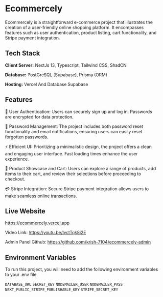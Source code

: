 
# Ecommercely

Ecommercely is a straightforward e-commerce project that illustrates the creation of a user-friendly online shopping platform. It encompasses features such as user authentication, product listing, cart functionality, and Stripe payment integration.

## Tech Stack

**Client Server:** NextJs 13, Typescript, Tailwind CSS, ShadCN

**Database:** PostGreSQL (Supabase), Prisma (ORM)

**Hosting:** Vercel And Database Supabase
## Features


🔐 User Authentication: Users can securely sign up and log in. Passwords are encrypted for data protection.

🔑 Password Management: The project includes both password reset functionality and email notifications, ensuring users can easily reset forgotten passwords.

⚡ Efficient UI: Prioritizing a minimalistic design, the project offers a clean and engaging user interface. Fast loading times enhance the user experience.

🛒 Product Showcase and Cart: Users can explore a range of products, add items to their cart, and review their selections before proceeding to checkout.

💳 Stripe Integration: Secure Stripe payment integration allows users to make seamless online transactions.
## Live Website

https://ecommercely.vercel.app

Video Link: https://youtu.be/lvctTqk8i2E

Admin Panel Github: https://github.com/krish-7104/ecommercely-admin

## Environment Variables

To run this project, you will need to add the following environment variables to your .env file

`DATABASE_URL`
`SECRET_KEY`
`NODEMAILER_USER`
`NODEMAILER_PASS`
`NEXT_PUBLIC_STRIPE_PUBLISHABLE_KEY`
`STRIPE_SECRET_KEY`

